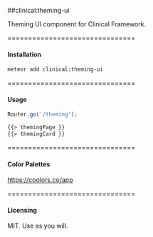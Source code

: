 ##clinical:theming-ui

Theming UI component for Clinical Framework.  

===============================
#### Installation  

````bash
meteor add clinical:theming-ui
````

===============================
#### Usage  

````js
Router.go('/theming');
````

````html
{{> themingPage }}
{{> themingCard }}
````

===============================
#### Color Palettes  

https://coolors.co/app

===============================
#### Licensing  

MIT.  Use as you will.  
